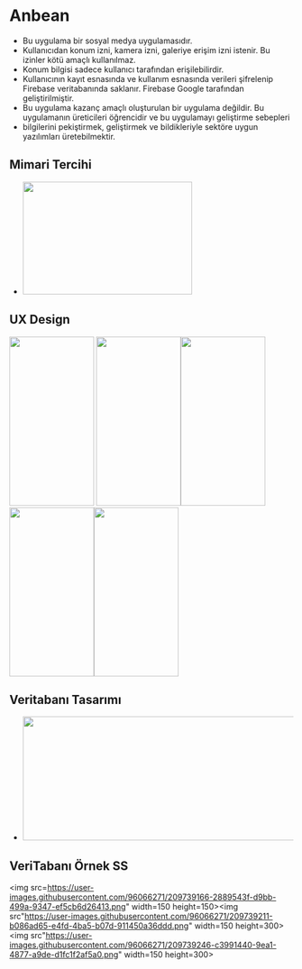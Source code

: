# Anbean
 
 - Bu uygulama bir sosyal medya uygulamasıdır.
 - Kullanıcıdan konum izni, kamera izni, galeriye erişim izni istenir. Bu izinler kötü amaçlı kullanılmaz.
 - Konum bilgisi sadece kullanıcı tarafından erişilebilirdir.
 - Kullanıcının kayıt esnasında ve kullanım esnasında verileri şifrelenip Firebase veritabanında saklanır. Firebase Google tarafından geliştirilmiştir.
 - Bu uygulama kazanç amaçlı oluşturulan bir uygulama değildir. Bu uygulamanın üreticileri öğrencidir ve bu uygulamayı geliştirme sebepleri
 - bilgilerini pekiştirmek, geliştirmek ve bildikleriyle sektöre uygun yazılımları üretebilmektir.
## Mimari Tercihi
- <img src="https://user-images.githubusercontent.com/96066271/209738374-430f7905-5cbd-4894-bccf-3addf2945964.png" width=300 height=200>
## UX Design
<img src="https://user-images.githubusercontent.com/96066271/209738520-271e8f42-e1ec-4079-9aa9-7e62938f5307.png" width=150 height=300> <img src="https://user-images.githubusercontent.com/96066271/209738528-86c50ddc-0b6b-4a73-a905-37a7dce908df.png" width=150 height=300><img src="https://user-images.githubusercontent.com/96066271/209738544-0d294bab-086e-4737-8778-8b483f51fd05.png" width=150 height=300><img src="https://user-images.githubusercontent.com/96066271/209738567-005c6a6c-1930-4e81-bca7-6be233f04069.png" width=150 height=300><img src="https://user-images.githubusercontent.com/96066271/209738581-a21bce1a-631a-404b-b727-916a503e8e66.png" width=150 height=300>
 ## Veritabanı Tasarımı 
 - <img src="https://user-images.githubusercontent.com/96066271/209739010-f64bac22-369d-40ba-8e17-f2ab288435ef.png" width=600 height=220>
 ## VeriTabanı Örnek SS
 <img src=https://user-images.githubusercontent.com/96066271/209739166-2889543f-d9bb-499a-9347-ef5cb6d26413.png" width=150 height=150><img src"https://user-images.githubusercontent.com/96066271/209739211-b086ad65-e4fd-4ba5-b07d-911450a36ddd.png" width=150 height=300><img src"https://user-images.githubusercontent.com/96066271/209739246-c3991440-9ea1-4877-a9de-d1fc1f2af5a0.png" width=150 height=300>










